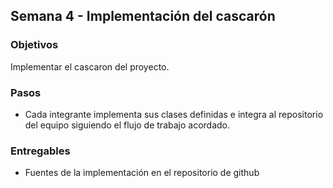 ## Semana 4 - Implementación del cascarón

### Objetivos

Implementar el cascaron del proyecto.

### Pasos

* Cada integrante implementa sus clases definidas e integra al repositorio del equipo siguiendo el flujo de trabajo acordado. 

### Entregables

* Fuentes de la implementación en el repositorio de github